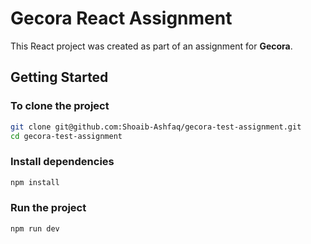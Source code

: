 # Gecora React Assignment

This React project was created as part of an assignment for **Gecora**.

## Getting Started

### To clone the project

```bash
git clone git@github.com:Shoaib-Ashfaq/gecora-test-assignment.git
cd gecora-test-assignment
```

### Install dependencies

```bash
npm install
```

### Run the project

```bash
npm run dev
```
